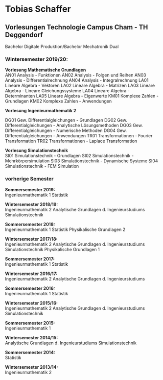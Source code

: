 # Tobias Schaffer

## Vorlesungen Technologie Campus Cham - TH Deggendorf

Bachelor Digitale Produktion/Bachelor Mechatronik Dual

### Wintersemester 2019/20:

**Vorlesung Mathematische Grundlagen**  
AN01 Analysis - Funktionen
AN02 Analysis - Folgen und Reihen
AN03 Analysis - Differentialrechnung
AN04 Analysis - Integralrechnung
LA01 Lineare Algebra - Vektoren
LA02 Lineare Algebra - Matrizen 
LA03 Lineare Algebra - Lineare Gleichungssysteme
LA04 Lineare Algebra - Determinanten
LA05 Lineare Algebra - Eigenwerte
KM01 Komplexe Zahlen - Grundlagen
KM02 Komplexe Zahlen - Anwendungen

**Vorlesung Ingenieurmathematik 2**  

DG01 Gew. Differentialgleichungen - Grundlagen
DG02 Gew. Differentialgleichungen - Analytische Lösungsmethoden 
DG03 Gew. Differentialgleichungen - Numerische Methoden
DG04 Gew. Differentialgleichungen - Anwendungen
TR01 Transformationen - Fourier Transformation
TR02 Transformationen - Laplace Transformation

**Vorlesung Simulationstechnik**  
SI01 Simulationstechnik - Grundlagen
SI02 Simulationstechnik - Mehrkörpersimulation
SI03 Simulationstechnik - Dynamische Systeme
SI04 Simulationstechnik - FEM Simulation

### vorherige Semester

**Sommersemester 2019:**  
Ingenieurmathematik 1
Statistik

**Wintersemester 2018/19:**  
Ingenieurmathematik 2
Analytische Grundlagen d. Ingenieurstudiums
Simulationstechnik

**Sommersemester 2018:**  
Ingenieurmathematik 1
Statistik
Physikalische Grundlagen 2

**Wintersemester 2017/18:**  
Ingenieurmathematik 2
Analytische Grundlagen d. Ingenieurstudiums
Simulationstechnik
Physikalische Grundlagen 1

**Sommersemester 2017:**  
Ingenieurmathematik 1
Statistik

**Wintersemester 2016/17:**  
Ingenieurmathematik 2
Analytische Grundlagen d. Ingenieurstudiums

**Sommersemester 2016:**  
Ingenieurmathematik 1
Statistik

**Wintersemester 2015/16:**  
Ingenieurmathematik 2
Analytische Grundlagen d. Ingenieurstudiums
Simulationstechnik

**Sommersemester 2015:**  
Ingenieurmathematik 1

**Wintersemester 2014/15:**  
Analytische Grundlagen d. Ingenieurstudiums
Simulationstechnik

**Sommersemester 2014:**  
Statistik

**Wintersemester 2013/14:**  
Ingenieurmathematik 2

